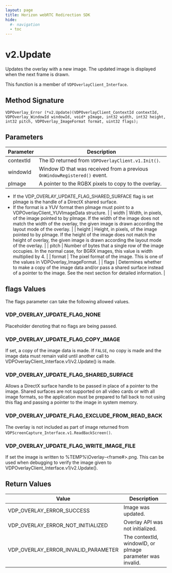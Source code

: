 ```yaml
---
layout: page
title: Horizon webRTC Redirection SDK
hide:
  #- navigation
  - toc
---
```

# v2.Update

Updates the overlay with a new image. The updated image is displayed when the next frame is drawn.

This function is a member of `VDPOverlayClient_Interface`.

## Method Signature
```
VDPOverlay_Error (*v2.Update)(VDPOverlayClient_ContextId contextId, VDPOverlay_WindowId windowId, void* pImage, int32 width, int32 height, int32 pitch, VDPOverlay_ImageFormat format, uint32 flags);
```

## Parameters

| Parameter | Description |
| --------- | ----------- |
| contextId | The ID returned from `VDPOverlayClient.v1.Init()`. |
| windowId | Window ID that was received from a previous `OnWindowRegistered()` event. |
| pImage | A pointer to the RGBX pixels to copy to the overlay. <br>
- If the VDP_OVERLAY_UPDATE_FLAG_SHARED_SURFACE flag is set pImage is the handle of a DirectX shared surface. <br>
- If the format is a YUV format then pImage must point to a VDPOverlayClient_YUVImageData structure. |
| width | Width, in pixels, of the image pointed to by pImage. If the width of the image does not match the width of the overlay, the given image is drawn according the layout mode of the overlay. |
| height | Height, in pixels, of the image pointed to by pImage. If the height of the image does not match the height of overlay, the given image is drawn according the layout mode of the overlay. |
| pitch	| Number of bytes that a single row of the image occupies. In the normal case, for BGRX images, this value is width multiplied by 4. |
| format | The pixel format of the image. This is one of the values in VDPOverlay_ImageFormat. |
| flags	| Determines whether to make a copy of the image data and/or pass a shared surface instead of a pointer to the image. See the next section for detailed information. |

## flags Values

The flags parameter can take the following allowed values.

### VDP_OVERLAY_UPDATE_FLAG_NONE 

Placeholder denoting that no flags are being passed.

### VDP_OVERLAY_UPDATE_FLAG_COPY_IMAGE 

If set, a copy of the image data is made. If `FALSE`, no copy is made and the image data must remain valid until another call to VDPOverlayClient_Interface.v1/v2.Update() is made.

### VDP_OVERLAY_UPDATE_FLAG_SHARED_SURFACE 

Allows a DirectX surface handle to be passed in place of a pointer to the image. Shared surfaces are not supported on all video cards or with all image formats, so the application must be prepared to fall back to not using this flag and passing a pointer to the image in system memory.

### VDP_OVERLAY_UPDATE_FLAG_EXCLUDE_FROM_READ_BACK

The overlay is not included as part of image returned from `VDPScreenCapture_Interface.v1.ReadBackScreen()`. 

### VDP_OVERLAY_UPDATE_FLAG_WRITE_IMAGE_FILE

If set the image is written to %TEMP%\Overlay<id>-<frame#>.png. This can be used when debugging to verify the image given to VDPOverlayClient_Interface.v1/v2.Update().

## Return Values

| Value | Description |
| ----- | ----------- |
| VDP_OVERLAY_ERROR_SUCCESS | Image was updated. |
| VDP_OVERLAY_ERROR_NOT_INITIALIZED	| Overlay API was not initialized. |
| VDP_OVERLAY_ERROR_INVALID_PARAMETER | The contextId, windowID, or pImage parameter was invalid. |

